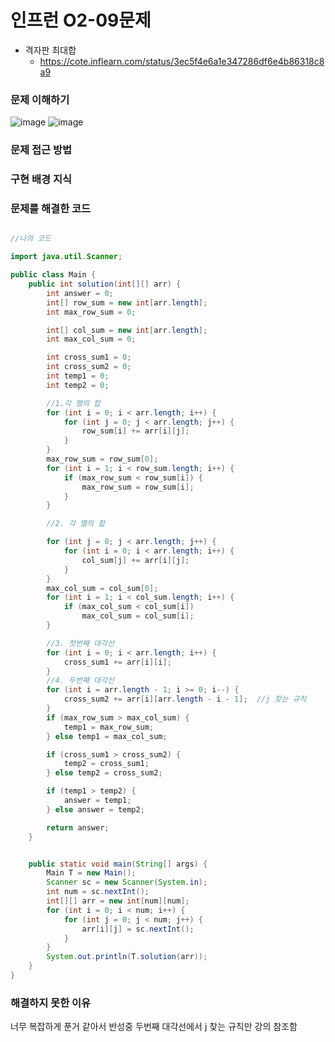 # 인프런 O2-09문제
- 격자판 최대합
    - https://cote.inflearn.com/status/3ec5f4e6a1e347286df6e4b86318c8a9

### 문제 이해하기
![image](https://github.com/Chae-space/inflearn-java-algo/assets/90403366/ae30d6d0-1fd2-46be-bb2d-e1fef9cfc304)
![image](https://github.com/Chae-space/inflearn-java-algo/assets/90403366/0c95ee5a-dadd-43f4-b754-3d0c7288998c)

### 문제 접근 방법

### 구현 배경 지식

### 문제를 해결한 코드
```java

//나의 코드

import java.util.Scanner;

public class Main {
    public int solution(int[][] arr) {
        int answer = 0;
        int[] row_sum = new int[arr.length];
        int max_row_sum = 0;

        int[] col_sum = new int[arr.length];
        int max_col_sum = 0;

        int cross_sum1 = 0;
        int cross_sum2 = 0;
        int temp1 = 0;
        int temp2 = 0;

        //1.각 행의 합
        for (int i = 0; i < arr.length; i++) {
            for (int j = 0; j < arr.length; j++) {
                row_sum[i] += arr[i][j];
            }
        }
        max_row_sum = row_sum[0];
        for (int i = 1; i < row_sum.length; i++) {
            if (max_row_sum < row_sum[i]) {
                max_row_sum = row_sum[i];
            }
        }

        //2. 각 열의 합

        for (int j = 0; j < arr.length; j++) {
            for (int i = 0; i < arr.length; i++) {
                col_sum[j] += arr[i][j];
            }
        }
        max_col_sum = col_sum[0];
        for (int i = 1; i < col_sum.length; i++) {
            if (max_col_sum < col_sum[i])
                max_col_sum = col_sum[i];
        }

        //3. 첫번째 대각선
        for (int i = 0; i < arr.length; i++) {
            cross_sum1 += arr[i][i];
        }
        //4. 두번째 대각선
        for (int i = arr.length - 1; i >= 0; i--) {
            cross_sum2 += arr[i][arr.length - i - 1];  //j 찾는 규칙
        }
        if (max_row_sum > max_col_sum) {
            temp1 = max_row_sum;
        } else temp1 = max_col_sum;

        if (cross_sum1 > cross_sum2) {
            temp2 = cross_sum1;
        } else temp2 = cross_sum2;

        if (temp1 > temp2) {
            answer = temp1;
        } else answer = temp2;

        return answer;
    }


    public static void main(String[] args) {
        Main T = new Main();
        Scanner sc = new Scanner(System.in);
        int num = sc.nextInt();
        int[][] arr = new int[num][num];
        for (int i = 0; i < num; i++) {
            for (int j = 0; j < num; j++) {
                arr[i][j] = sc.nextInt();
            }
        }
        System.out.println(T.solution(arr));
    }
}


```

### 해결하지 못한 이유
너무 복잡하게 푼거 같아서 반성중
두번째 대각선에서 j 찾는 규칙만 강의 참조함
